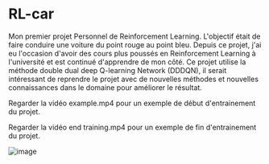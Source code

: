 # RL-car
Mon premier projet Personnel de Reinforcement Learning.
L'objectif était de faire conduire une voiture du point rouge au point bleu.
Depuis ce projet, j'ai eu l'occasion d'avoir des cours plus poussés en Reinforcement Learning à l'université et est continué d'apprendre de mon côté.
Ce projet utilise la méthode double dual deep Q-learning Network (DDDQN), il serait intéressant de reprendre le projet avec de nouvelles méthodes et nouvelles connaissances dans le domaine pour améliorer le résultat. 

Regarder la vidéo example.mp4 pour un exemple de début d'entrainement du projet.

Regarder la vidéo end training.mp4 pour un exemple de fin d'entrainement du projet. 

![image](https://user-images.githubusercontent.com/40719576/229764188-b6571709-e5f1-4ee7-8e21-1d3e8ac5b0ed.png)
